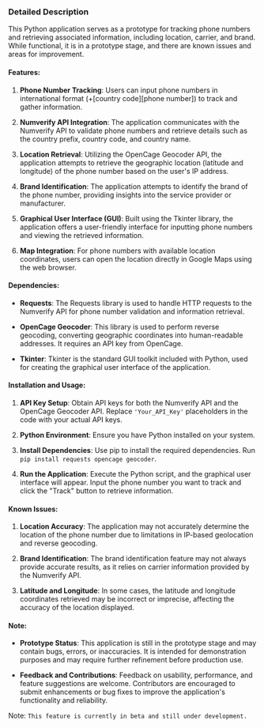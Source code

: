 ### Detailed Description

This Python application serves as a prototype for tracking phone numbers and retrieving associated information, including location, carrier, and brand. While functional, it is in a prototype stage, and there are known issues and areas for improvement.

#### Features:

1. **Phone Number Tracking**: Users can input phone numbers in international format (+[country code][phone number]) to track and gather information.

2. **Numverify API Integration**: The application communicates with the Numverify API to validate phone numbers and retrieve details such as the country prefix, country code, and country name.

3. **Location Retrieval**: Utilizing the OpenCage Geocoder API, the application attempts to retrieve the geographic location (latitude and longitude) of the phone number based on the user's IP address.

4. **Brand Identification**: The application attempts to identify the brand of the phone number, providing insights into the service provider or manufacturer.

5. **Graphical User Interface (GUI)**: Built using the Tkinter library, the application offers a user-friendly interface for inputting phone numbers and viewing the retrieved information.

6. **Map Integration**: For phone numbers with available location coordinates, users can open the location directly in Google Maps using the web browser.

#### Dependencies:

- **Requests**: The Requests library is used to handle HTTP requests to the Numverify API for phone number validation and information retrieval.

- **OpenCage Geocoder**: This library is used to perform reverse geocoding, converting geographic coordinates into human-readable addresses. It requires an API key from OpenCage.

- **Tkinter**: Tkinter is the standard GUI toolkit included with Python, used for creating the graphical user interface of the application.

#### Installation and Usage:

1. **API Key Setup**: Obtain API keys for both the Numverify API and the OpenCage Geocoder API. Replace `'Your_API_Key'` placeholders in the code with your actual API keys.

2. **Python Environment**: Ensure you have Python installed on your system.

3. **Install Dependencies**: Use pip to install the required dependencies. Run `pip install requests opencage geocoder`.

4. **Run the Application**: Execute the Python script, and the graphical user interface will appear. Input the phone number you want to track and click the "Track" button to retrieve information.

#### Known Issues:

1. **Location Accuracy**: The application may not accurately determine the location of the phone number due to limitations in IP-based geolocation and reverse geocoding.

2. **Brand Identification**: The brand identification feature may not always provide accurate results, as it relies on carrier information provided by the Numverify API.

3. **Latitude and Longitude**: In some cases, the latitude and longitude coordinates retrieved may be incorrect or imprecise, affecting the accuracy of the location displayed.

#### Note:

- **Prototype Status**: This application is still in the prototype stage and may contain bugs, errors, or inaccuracies. It is intended for demonstration purposes and may require further refinement before production use.

- **Feedback and Contributions**: Feedback on usability, performance, and feature suggestions are welcome. Contributors are encouraged to submit enhancements or bug fixes to improve the application's functionality and reliability.

Note: `This feature is currently in beta and still under development.`
